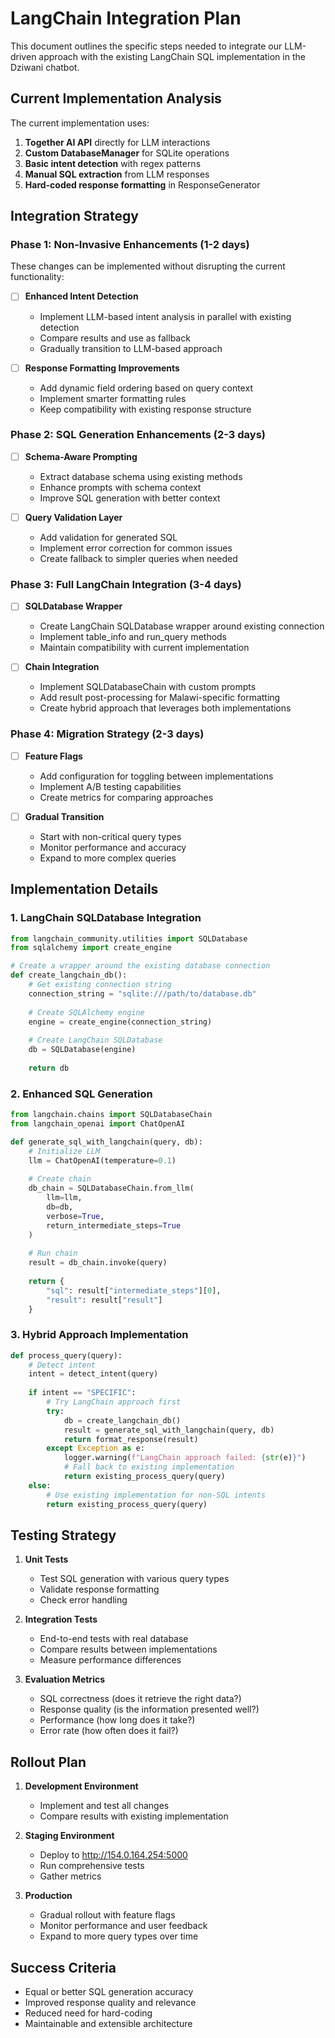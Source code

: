 # LangChain Integration Plan

This document outlines the specific steps needed to integrate our LLM-driven approach with the existing LangChain SQL implementation in the Dziwani chatbot.

## Current Implementation Analysis

The current implementation uses:

1. **Together AI API** directly for LLM interactions
2. **Custom DatabaseManager** for SQLite operations
3. **Basic intent detection** with regex patterns
4. **Manual SQL extraction** from LLM responses
5. **Hard-coded response formatting** in ResponseGenerator

## Integration Strategy

### Phase 1: Non-Invasive Enhancements (1-2 days)

These changes can be implemented without disrupting the current functionality:

- [ ] **Enhanced Intent Detection**
  - Implement LLM-based intent analysis in parallel with existing detection
  - Compare results and use as fallback
  - Gradually transition to LLM-based approach

- [ ] **Response Formatting Improvements**
  - Add dynamic field ordering based on query context
  - Implement smarter formatting rules
  - Keep compatibility with existing response structure

### Phase 2: SQL Generation Enhancements (2-3 days)

- [ ] **Schema-Aware Prompting**
  - Extract database schema using existing methods
  - Enhance prompts with schema context
  - Improve SQL generation with better context

- [ ] **Query Validation Layer**
  - Add validation for generated SQL
  - Implement error correction for common issues
  - Create fallback to simpler queries when needed

### Phase 3: Full LangChain Integration (3-4 days)

- [ ] **SQLDatabase Wrapper**
  - Create LangChain SQLDatabase wrapper around existing connection
  - Implement table_info and run_query methods
  - Maintain compatibility with current implementation

- [ ] **Chain Integration**
  - Implement SQLDatabaseChain with custom prompts
  - Add result post-processing for Malawi-specific formatting
  - Create hybrid approach that leverages both implementations

### Phase 4: Migration Strategy (2-3 days)

- [ ] **Feature Flags**
  - Add configuration for toggling between implementations
  - Implement A/B testing capabilities
  - Create metrics for comparing approaches

- [ ] **Gradual Transition**
  - Start with non-critical query types
  - Monitor performance and accuracy
  - Expand to more complex queries

## Implementation Details

### 1. LangChain SQLDatabase Integration

```python
from langchain_community.utilities import SQLDatabase
from sqlalchemy import create_engine

# Create a wrapper around the existing database connection
def create_langchain_db():
    # Get existing connection string
    connection_string = "sqlite:///path/to/database.db"
    
    # Create SQLAlchemy engine
    engine = create_engine(connection_string)
    
    # Create LangChain SQLDatabase
    db = SQLDatabase(engine)
    
    return db
```

### 2. Enhanced SQL Generation

```python
from langchain.chains import SQLDatabaseChain
from langchain_openai import ChatOpenAI

def generate_sql_with_langchain(query, db):
    # Initialize LLM
    llm = ChatOpenAI(temperature=0.1)
    
    # Create chain
    db_chain = SQLDatabaseChain.from_llm(
        llm=llm,
        db=db,
        verbose=True,
        return_intermediate_steps=True
    )
    
    # Run chain
    result = db_chain.invoke(query)
    
    return {
        "sql": result["intermediate_steps"][0],
        "result": result["result"]
    }
```

### 3. Hybrid Approach Implementation

```python
def process_query(query):
    # Detect intent
    intent = detect_intent(query)
    
    if intent == "SPECIFIC":
        # Try LangChain approach first
        try:
            db = create_langchain_db()
            result = generate_sql_with_langchain(query, db)
            return format_response(result)
        except Exception as e:
            logger.warning(f"LangChain approach failed: {str(e)}")
            # Fall back to existing implementation
            return existing_process_query(query)
    else:
        # Use existing implementation for non-SQL intents
        return existing_process_query(query)
```

## Testing Strategy

1. **Unit Tests**
   - Test SQL generation with various query types
   - Validate response formatting
   - Check error handling

2. **Integration Tests**
   - End-to-end tests with real database
   - Compare results between implementations
   - Measure performance differences

3. **Evaluation Metrics**
   - SQL correctness (does it retrieve the right data?)
   - Response quality (is the information presented well?)
   - Performance (how long does it take?)
   - Error rate (how often does it fail?)

## Rollout Plan

1. **Development Environment**
   - Implement and test all changes
   - Compare results with existing implementation

2. **Staging Environment**
   - Deploy to http://154.0.164.254:5000
   - Run comprehensive tests
   - Gather metrics

3. **Production**
   - Gradual rollout with feature flags
   - Monitor performance and user feedback
   - Expand to more query types over time

## Success Criteria

- Equal or better SQL generation accuracy
- Improved response quality and relevance
- Reduced need for hard-coding
- Maintainable and extensible architecture
